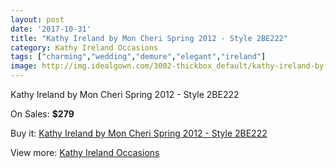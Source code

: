 ```yaml
---
layout: post
date: '2017-10-31'
title: "Kathy Ireland by Mon Cheri Spring 2012 - Style 2BE222"
category: Kathy Ireland Occasions
tags: ["charming","wedding","demure","elegant","ireland"]
image: http://img.idealgown.com/3002-thickbox_default/kathy-ireland-by-mon-cheri-spring-2012-style-2be222.jpg
---
```

Kathy Ireland by Mon Cheri Spring 2012 - Style 2BE222

On Sales: **$279**
<a href="https://www.idealgown.com/en/kathy-ireland-occasions/1447-kathy-ireland-by-mon-cheri-spring-2012-style-2be222.html"><amp-img layout="responsive" width="600" height="600" src="//img.idealgown.com/3002-thickbox_default/kathy-ireland-by-mon-cheri-spring-2012-style-2be222.jpg" alt="Kathy Ireland by Mon Cheri Spring 2012 - Style 2BE222 0" /></a>

Buy it: [Kathy Ireland by Mon Cheri Spring 2012 - Style 2BE222](https://www.idealgown.com/en/kathy-ireland-occasions/1447-kathy-ireland-by-mon-cheri-spring-2012-style-2be222.html "Kathy Ireland by Mon Cheri Spring 2012 - Style 2BE222")

View more: [Kathy Ireland Occasions](https://www.idealgown.com/en/20-kathy-ireland-occasions "Kathy Ireland Occasions")